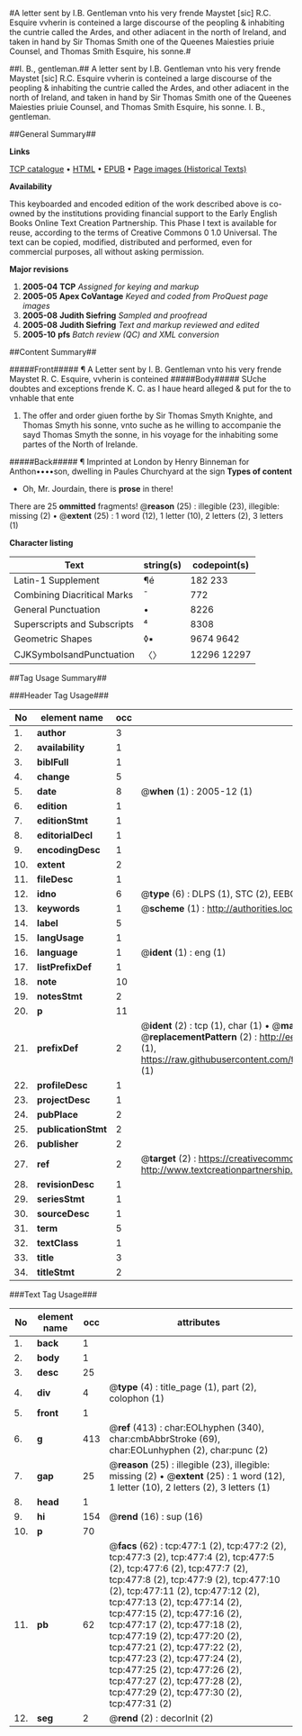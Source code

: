 #A letter sent by I.B. Gentleman vnto his very frende Maystet [sic] R.C. Esquire vvherin is conteined a large discourse of the peopling & inhabiting the cuntrie called the Ardes, and other adiacent in the north of Ireland, and taken in hand by Sir Thomas Smith one of the Queenes Maiesties priuie Counsel, and Thomas Smith Esquire, his sonne.#

##I. B., gentleman.##
A letter sent by I.B. Gentleman vnto his very frende Maystet [sic] R.C. Esquire vvherin is conteined a large discourse of the peopling & inhabiting the cuntrie called the Ardes, and other adiacent in the north of Ireland, and taken in hand by Sir Thomas Smith one of the Queenes Maiesties priuie Counsel, and Thomas Smith Esquire, his sonne.
I. B., gentleman.

##General Summary##

**Links**

[TCP catalogue](http://www.ota.ox.ac.uk/tcp/)  • 
[HTML](http://tei.it.ox.ac.uk/tcp/Texts-HTML/free/A00/A00364.html)  • 
[EPUB](http://tei.it.ox.ac.uk/tcp/Texts-EPUB/free/A00/A00364.epub) • 
[Page images (Historical Texts)](https://data.historicaltexts.jisc.ac.uk/view?pubId=eebo-99836219e&pageId=eebo-99836219e-477-1)

**Availability**

This keyboarded and encoded edition of the
	       work described above is co-owned by the institutions
	       providing financial support to the Early English Books
	       Online Text Creation Partnership. This Phase I text is
	       available for reuse, according to the terms of Creative
	       Commons 0 1.0 Universal. The text can be copied,
	       modified, distributed and performed, even for
	       commercial purposes, all without asking permission.

**Major revisions**

1. __2005-04__ __TCP__ *Assigned for keying and markup*
1. __2005-05__ __Apex CoVantage__ *Keyed and coded from ProQuest page images*
1. __2005-08__ __Judith Siefring__ *Sampled and proofread*
1. __2005-08__ __Judith Siefring__ *Text and markup reviewed and edited*
1. __2005-10__ __pfs__ *Batch review (QC) and XML conversion*

##Content Summary##

#####Front#####
¶ A Letter sent by I. B. Gentleman vnto his very frende Maystet R. C. Esquire, vvherin is conteined 
#####Body#####
SUche doubtes and exceptions frende K. C. as I haue heard alleged & put for the to vnhable that ente
1. The offer and order giuen forthe by Sir Thomas Smyth Knighte, and Thomas Smyth his sonne, vnto suche as he willing to accompanie the sayd Thomas Smyth the sonne, in his voyage for the inhabiting some partes of the North of Irelande.

#####Back#####
¶ Imprinted at London by Henry Binneman for Anthon••••son, dwelling in Paules Churchyard at the sign
**Types of content**

  * Oh, Mr. Jourdain, there is **prose** in there!

There are 25 **ommitted** fragments! 
 @__reason__ (25) : illegible (23), illegible: missing (2)  •  @__extent__ (25) : 1 word (12), 1 letter (10), 2 letters (2), 3 letters (1)

**Character listing**


|Text|string(s)|codepoint(s)|
|---|---|---|
|Latin-1 Supplement|¶é|182 233|
|Combining             Diacritical Marks|̄|772|
|General Punctuation|•|8226|
|Superscripts             and Subscripts|⁴|8308|
|Geometric Shapes|◊▪|9674 9642|
|CJKSymbolsandPunctuation|〈〉|12296 12297|

##Tag Usage Summary##

###Header Tag Usage###

|No|element name|occ|attributes|
|---|---|---|---|
|1.|__author__|3||
|2.|__availability__|1||
|3.|__biblFull__|1||
|4.|__change__|5||
|5.|__date__|8| @__when__ (1) : 2005-12 (1)|
|6.|__edition__|1||
|7.|__editionStmt__|1||
|8.|__editorialDecl__|1||
|9.|__encodingDesc__|1||
|10.|__extent__|2||
|11.|__fileDesc__|1||
|12.|__idno__|6| @__type__ (6) : DLPS (1), STC (2), EEBO-CITATION (1), PROQUEST (1), VID (1)|
|13.|__keywords__|1| @__scheme__ (1) : http://authorities.loc.gov/ (1)|
|14.|__label__|5||
|15.|__langUsage__|1||
|16.|__language__|1| @__ident__ (1) : eng (1)|
|17.|__listPrefixDef__|1||
|18.|__note__|10||
|19.|__notesStmt__|2||
|20.|__p__|11||
|21.|__prefixDef__|2| @__ident__ (2) : tcp (1), char (1)  •  @__matchPattern__ (2) : ([0-9\-]+):([0-9IVX]+) (1), (.+) (1)  •  @__replacementPattern__ (2) : http://eebo.chadwyck.com/downloadtiff?vid=$1&page=$2 (1), https://raw.githubusercontent.com/textcreationpartnership/Texts/master/tcpchars.xml#$1 (1)|
|22.|__profileDesc__|1||
|23.|__projectDesc__|1||
|24.|__pubPlace__|2||
|25.|__publicationStmt__|2||
|26.|__publisher__|2||
|27.|__ref__|2| @__target__ (2) : https://creativecommons.org/publicdomain/zero/1.0/ (1), http://www.textcreationpartnership.org/docs/. (1)|
|28.|__revisionDesc__|1||
|29.|__seriesStmt__|1||
|30.|__sourceDesc__|1||
|31.|__term__|5||
|32.|__textClass__|1||
|33.|__title__|3||
|34.|__titleStmt__|2||


###Text Tag Usage###

|No|element name|occ|attributes|
|---|---|---|---|
|1.|__back__|1||
|2.|__body__|1||
|3.|__desc__|25||
|4.|__div__|4| @__type__ (4) : title_page (1), part (2), colophon (1)|
|5.|__front__|1||
|6.|__g__|413| @__ref__ (413) : char:EOLhyphen (340), char:cmbAbbrStroke (69), char:EOLunhyphen (2), char:punc (2)|
|7.|__gap__|25| @__reason__ (25) : illegible (23), illegible: missing (2)  •  @__extent__ (25) : 1 word (12), 1 letter (10), 2 letters (2), 3 letters (1)|
|8.|__head__|1||
|9.|__hi__|154| @__rend__ (16) : sup (16)|
|10.|__p__|70||
|11.|__pb__|62| @__facs__ (62) : tcp:477:1 (2), tcp:477:2 (2), tcp:477:3 (2), tcp:477:4 (2), tcp:477:5 (2), tcp:477:6 (2), tcp:477:7 (2), tcp:477:8 (2), tcp:477:9 (2), tcp:477:10 (2), tcp:477:11 (2), tcp:477:12 (2), tcp:477:13 (2), tcp:477:14 (2), tcp:477:15 (2), tcp:477:16 (2), tcp:477:17 (2), tcp:477:18 (2), tcp:477:19 (2), tcp:477:20 (2), tcp:477:21 (2), tcp:477:22 (2), tcp:477:23 (2), tcp:477:24 (2), tcp:477:25 (2), tcp:477:26 (2), tcp:477:27 (2), tcp:477:28 (2), tcp:477:29 (2), tcp:477:30 (2), tcp:477:31 (2)|
|12.|__seg__|2| @__rend__ (2) : decorInit (2)|
